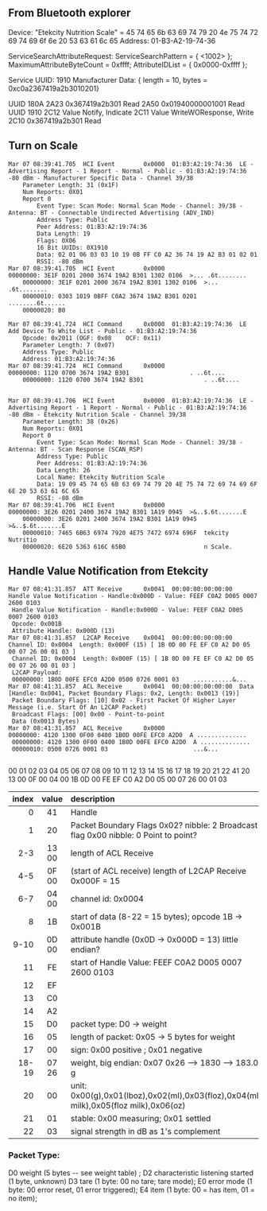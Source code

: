## From Bluetooth explorer

Device: "Etekcity Nutrition Scale" = 45 74 65 6b 63 69 74 79 20 4e 75 74 72 69 74 69 6f 6e 20 53 63 61 6c 65
Address: 01-B3-A2-19-74-36

ServiceSearchAttributeRequest:
	ServiceSearchPattern = { <1002> };
	MaximumAttributeByteCount = 0xffff;
	AttributeIDList = { 0x0000-0xffff };
	
	
Service UUID: 1910
Manufacturer Data: { length = 10, bytes = 0xc0a2367419a2b3010201}

UUID 180A
    2A23 0x367419a2b301 Read
    2A50 0x01940000001001 Read
  UUID 1910
     2C12   Value   Notify, Indicate
     2C11 Value WriteWOResponse, Write
     2C10 0x367419a2b301 Read

## Turn on Scale

```
Mar 07 08:39:41.705  HCI Event        0x0000  01:B3:A2:19:74:36  LE - Advertising Report - 1 Report - Normal - Public - 01:B3:A2:19:74:36  -80 dBm - Manufacturer Specific Data - Channel 39/38  
	Parameter Length: 31 (0x1F)
	Num Reports: 0X01
	Report 0
		Event Type: Scan Mode: Normal Scan Mode - Channel: 39/38 - Antenna: BT - Connectable Undirected Advertising (ADV_IND)
		Address Type: Public
		Peer Address: 01:B3:A2:19:74:36
		Data Length: 19
		Flags: 0X06
		16 Bit UUIDs: 0X1910 
		Data: 02 01 06 03 03 10 19 0B FF C0 A2 36 74 19 A2 B3 01 02 01 
		RSSI: -80 dBm
Mar 07 08:39:41.705  HCI Event        0x0000                     00000000: 3E1F 0201 2000 3674 19A2 B301 1302 0106  >... .6t........  
	00000000: 3E1F 0201 2000 3674 19A2 B301 1302 0106  >... .6t........
	00000010: 0303 1019 0BFF C0A2 3674 19A2 B301 0201  ........6t......
	00000020: B0                                       

```


```
Mar 07 08:39:41.724  HCI Command      0x0000  01:B3:A2:19:74:36  LE Add Device To White List - Public - 01:B3:A2:19:74:36  
	Opcode: 0x2011 (OGF: 0x08    OCF: 0x11)
	Parameter Length: 7 (0x07)
	Address Type: Public
	Address: 01:B3:A2:19:74:36
Mar 07 08:39:41.724  HCI Command      0x0000                     00000000: 1120 0700 3674 19A2 B301                 . ..6t....  
	00000000: 1120 0700 3674 19A2 B301                 . ..6t....


```




```
Mar 07 08:39:41.706  HCI Event        0x0000  01:B3:A2:19:74:36  LE - Advertising Report - 1 Report - Normal - Public - 01:B3:A2:19:74:36  -80 dBm - Etekcity Nutrition Scale - Channel 39/38  
	Parameter Length: 38 (0x26)
	Num Reports: 0X01
	Report 0
		Event Type: Scan Mode: Normal Scan Mode - Channel: 39/38 - Antenna: BT - Scan Response (SCAN_RSP)
		Address Type: Public
		Peer Address: 01:B3:A2:19:74:36
		Data Length: 26
		Local Name: Etekcity Nutrition Scale
		Data: 19 09 45 74 65 6B 63 69 74 79 20 4E 75 74 72 69 74 69 6F 6E 20 53 63 61 6C 65 
		RSSI: -80 dBm
Mar 07 08:39:41.706  HCI Event        0x0000                     00000000: 3E26 0201 2400 3674 19A2 B301 1A19 0945  >&..$.6t.......E  
	00000000: 3E26 0201 2400 3674 19A2 B301 1A19 0945  >&..$.6t.......E
	00000010: 7465 6B63 6974 7920 4E75 7472 6974 696F  tekcity Nutritio
	00000020: 6E20 5363 616C 65B0                      n Scale.
```




## Handle Value Notification from Etekcity

```
Mar 07 08:41:31.857  ATT Receive      0x0041  00:00:00:00:00:00  Handle Value Notification - Handle:0x000D - Value: FEEF C0A2 D005 0007 2600 0103   
 Handle Value Notification - Handle:0x000D - Value: FEEF C0A2 D005 0007 2600 0103 
 Opcode: 0x001B
 Attribute Handle: 0x000D (13)
Mar 07 08:41:31.857  L2CAP Receive    0x0041  00:00:00:00:00:00  Channel ID: 0x0004  Length: 0x000F (15) [ 1B 0D 00 FE EF C0 A2 D0 05 00 07 26 00 01 03 ]  
 Channel ID: 0x0004  Length: 0x000F (15) [ 1B 0D 00 FE EF C0 A2 D0 05 00 07 26 00 01 03 ]
 L2CAP Payload:
 00000000: 1B0D 00FE EFC0 A2D0 0500 0726 0001 03    ...........&...
Mar 07 08:41:31.857  ACL Receive      0x0041  00:00:00:00:00:00  Data [Handle: 0x0041, Packet Boundary Flags: 0x2, Length: 0x0013 (19)]  
 Packet Boundary Flags: [10] 0x02 - First Packet Of Higher Layer Message (i.e. Start Of An L2CAP Packet)
 Broadcast Flags: [00] 0x00 - Point-to-point
 Data (0x0013 Bytes)
Mar 07 08:41:31.857  ACL Receive      0x0000                     00000000: 4120 1300 0F00 0400 1B0D 00FE EFC0 A2D0  A ..............  
 00000000: 4120 1300 0F00 0400 1B0D 00FE EFC0 A2D0  A ..............
 00000010: 0500 0726 0001 03                        ...&...
 
```

00 01 02 03 04 05 06 07 08 09 10 11 12 13 14 15 16 17 18 19 20 21 22
41 20 13 00 0F 00 04 00 1B 0D 00 FE EF C0 A2 D0 05 00 07 26 00 01 03

| index | value | description                             |
| ---:  | :----: | :----                                 |
|  0     | 41    |   Handle        |
|  1     | 20    |   Packet Boundary Flags 0x02?  nibble: 2  Broadcast flag 0x00 nibble: 0 Point to point?       |
|  2-3   | 13 00 |   length of ACL Receive        |
|  4-5   | 0F 00 |   (start of ACL receive) length of L2CAP Receive 0x000F = 15      |
|  6-7   | 04 00 |   channel id: 0x0004
|  8     | 1B    |   start of data (8-22 = 15 bytes); opcode  1B -> 0x001B      |
|  9-10  | 0D 00 |   attribute handle (0x0D -> 0x000D = 13)  little endian?   |
|  11    | FE    |   start of Handle Value:  FEEF C0A2 D005 0007 2600 0103    |
|  12    | EF    |           |
|  13    | C0    |           |
|  14    | A2    |           |
|  15    | D0    |   packet type: D0 -> weight   |
|  16    | 05    |   length of packet: 0x05 -> 5 bytes for weight     |
|  17    | 00    |   sign: 0x00 positive ; 0x01 negative |
|  18-19 | 07 26 |   weight, big endian: 0x07 0x26 --> 1830 --> 183.0 g |
|  20    | 00    |   unit: 0x00(g),0x01(lboz),0x02(ml),0x03(floz),0x04(ml milk),0x05(floz milk),0x06(oz) |
|  21    | 01    |   stable: 0x00 measuring; 0x01 settled |
|  22    | 03    |   signal strength in dB as 1's complement        |

### Packet Type: 

D0 weight (5 bytes -- see weight table) ; 
D2 characteristic listening started    (1 byte, unknown) 
D3 tare (1 byte: 00 no tare; tare mode); 
E0 error mode (1 byte: 00 error reset, 01 error triggered); 
E4 item (1 byte: 00 = has item, 01 = no item);

